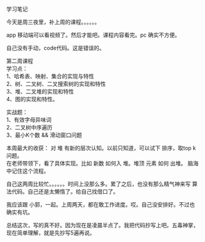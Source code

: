 学习笔记

今天是周三夜里，补上周的课程。。。。。。    

app 移动端可以看视频了。然后才能吧。课程内容看完。pc 确实不方便。   

自己没有手动，code代码。这是错误的。  

第二周课程  
学习点：  
1、哈希表、映射、集合的实现与特性  
2、树、二叉树、二叉搜索树的实现和特性  
3、堆、二叉堆的实现和特性  
4、图的实现和特性。  

实战题：  
1、有效字母异味词  
2、二叉树中序遍历  
3、最小K个数 &&  滑动窗口问题  

本周最大的收获： 对 堆  有新的层次认知。以前只知道，可以试下 排序，取top k 问题。    
在老师带领下，看了具体实现。比如 新数 如何入 堆。堆顶 元素 如何 出堆。 脑海中记住这个流程。  

自己这两周比较忙。。。。。。时间上没那么多。累了之后，也没有那么精气神来写 算法代码。自己还是太懒惰了。给自己找借口了。    

我应该跟 小郭，一起。上周两天，都在敢工作进度。哎。自己没安排好。不过也确实有坑。  

总结这次，写的真不好。因为现在是凌晨半点了。我把代码抄写上吧。五毒神掌，现在简单理解，就是先抄写5遍再说。  





